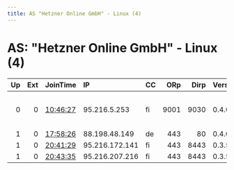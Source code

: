 ```yaml
---
title: AS "Hetzner Online GmbH" - Linux (4)
---
```


# AS: "Hetzner Online GmbH" - Linux (4)

|   Up |   Ext | JoinTime                                                                                            | IP             | CC   |   ORp |   Dirp | Version   | Contact                  | Nickname        |   eFamMembers |
|-----:|------:|:----------------------------------------------------------------------------------------------------|:---------------|:-----|------:|-------:|:----------|:-------------------------|:----------------|--------------:|
|    0 |     0 | [10:46:27](https://metrics.torproject.org/rs.html#details/995C8BEAD987F7CFD005590FBB12025384137A8F) | 95.216.5.253   | fi   |  9001 |   9030 | 0.4.0.5   | support at kobayashi dot | sittingonclouds |             1 |
|    1 |     0 | [17:58:26](https://metrics.torproject.org/rs.html#details/F1F4E4D1EC980B9C6A9BCC00785A4B79FA4BEBD7) | 88.198.48.149  | de   |   443 |     80 | 0.4.0.5   | None                     | Unnamed         |             1 |
|    1 |     0 | [20:41:29](https://metrics.torproject.org/rs.html#details/697881625244DEBE55D287FEDB36997061C29B49) | 95.216.172.141 | fi   |   443 |   8443 | 0.3.5.8   | None                     | Unnamed         |             1 |
|    1 |     0 | [20:43:35](https://metrics.torproject.org/rs.html#details/E14511A52BBB2F04B625EE6CAFC1C5F18001ECC9) | 95.216.207.216 | fi   |   443 |   8443 | 0.3.5.8   | None                     | Unnamed         |             1 |
